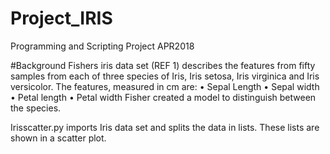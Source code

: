 # Project_IRIS
Programming and Scripting Project APR2018

#Background
Fishers iris data set (REF 1) describes the features from fifty samples from each of three species of Iris, Iris setosa, Iris virginica and Iris versicolor. The features, measured in cm are:
•	Sepal Length
•	Sepal width
•	Petal length
•	Petal width
Fisher created a model to distinguish between the species.

Irisscatter.py imports Iris data set and splits the data in lists. These lists are shown in a scatter plot. 
